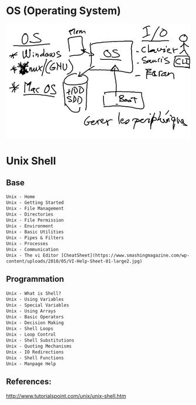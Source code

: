 # OS (Operating System)

![alt tag](./OS.png)

# Unix Shell

## Base

```
Unix - Home
Unix - Getting Started
Unix - File Management
Unix - Directories
Unix - File Permission
Unix - Environment
Unix - Basic Utilities
Unix - Pipes & Filters
Unix - Processes
Unix - Communication
Unix - The vi Editor [CheatSheet](https://www.smashingmagazine.com/wp-content/uploads/2010/05/VI-Help-Sheet-01-large2.jpg)
```

## Programmation

```
Unix - What is Shell?
Unix - Using Variables
Unix - Special Variables
Unix - Using Arrays
Unix - Basic Operators
Unix - Decision Making
Unix - Shell Loops
Unix - Loop Control
Unix - Shell Substitutions
Unix - Quoting Mechanisms
Unix - IO Redirections
Unix - Shell Functions
Unix - Manpage Help
```

## References:
http://www.tutorialspoint.com/unix/unix-shell.htm
